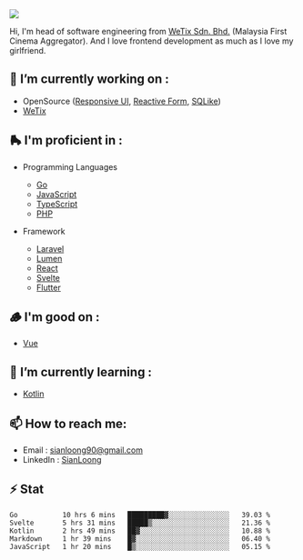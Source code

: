 <img align="center" src="https://github-readme-stats.vercel.app/api?username=si3nloong&show_icons=true&include_all_commits=true&hide_title=true" />

Hi, I'm head of software engineering from [WeTix Sdn. Bhd.](https://wetix.my) (Malaysia First Cinema Aggregator). And I love frontend development as much as I love my girlfriend.

## 🔭 I’m currently working on :
- OpenSource ([Responsive UI](https://github.com/wetix/responsive-ui), [Reactive Form](https://github.com/wetix/svelte-reactive-form), [SQLike](https://github.com/si3nloong/sqlike))
- [WeTix](https://github.com/wetix)

## 🛼 I'm proficient in :
- Programming Languages
  - [Go](https://golang.org/)
  - [JavaScript](https://www.javascript.com/)
  - [TypeScript](https://www.typescriptlang.org/)
  - [PHP](https://www.php.net/)
  
- Framework
  - [Laravel](https://laravel.com/)
  - [Lumen](https://lumen.laravel.com/)
  - [React](https://reactjs.org/)
  - [Svelte](https://svelte.dev/)
  - [Flutter](https://flutter.dev/)
  
## 🪵 I'm good on :
- [Vue](https://vuejs.org/)
  
## 🌱 I’m currently learning :
- [Kotlin](https://kotlinlang.org/)

## 📫 How to reach me: 
- Email : sianloong90@gmail.com
- LinkedIn : [SianLoong](https://my.linkedin.com/in/lee-sian-loong-7b4a3037)

## ⚡ Stat
<!--START_SECTION:waka-->
```text
Go           10 hrs 6 mins   █████████▓░░░░░░░░░░░░░░░   39.03 % 
Svelte       5 hrs 31 mins   █████▒░░░░░░░░░░░░░░░░░░░   21.36 % 
Kotlin       2 hrs 49 mins   ██▓░░░░░░░░░░░░░░░░░░░░░░   10.88 % 
Markdown     1 hr 39 mins    █▓░░░░░░░░░░░░░░░░░░░░░░░   06.40 % 
JavaScript   1 hr 20 mins    █▒░░░░░░░░░░░░░░░░░░░░░░░   05.15 % 
```
<!--END_SECTION:waka-->

<!--
**si3nloong/si3nloong** is a ✨ _special_ ✨ repository because its `README.md` (this file) appears on your GitHub profile.

Here are some ideas to get you started:

- 🔭 I’m currently working on WeTix
- 🌱 I’m currently learning ...
- 👯 I’m looking to collaborate on ...
- 🤔 I’m looking for help with ...
- 💬 Ask me about ...
- 📫 How to reach me: ...
- 😄 Pronouns: ...
- ⚡ Fun fact: ...
-->
